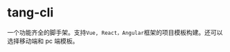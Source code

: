 <!--
 * @Author: tangzhicheng
 * @Date: 2021-06-20 13:56:07
 * @LastEditors: tangzhicheng
 * @LastEditTime: 2021-06-20 13:57:26
 * @Description: file content
-->

# tang-cli

一个功能齐全的脚手架。支持`Vue, React，Angular`框架的项目模板构建。还可以选择移动端和 pc 端模板。
